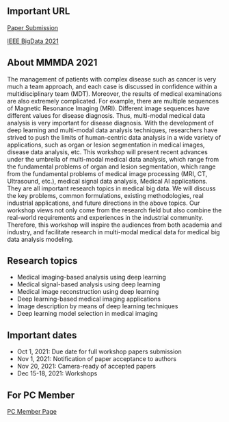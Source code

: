 ## Important URL
[Paper Submission](https://wi-lab.com/cyberchair/2021/bigdata21/scripts/submit.php?subarea=S34&undisplay_detail=1&wh=/cyberchair/2021/bigdata21/scripts/ws_submit.php)

[IEEE BigData 2021](http://bigdataieee.org/BigData2021/)

## About MMMDA 2021

The management of patients with complex disease such as cancer is very much a team approach, and each case is discussed in confidence within a multidisciplinary team (MDT). Moreover, the results of medical examinations are also extremely complicated. For example, there are multiple sequences of Magnetic Resonance Imaging (MRI). Different image sequences have different values for disease diagnosis. Thus, multi-modal medical data analysis is very important for disease diagnosis. With the development of deep learning and multi-modal data analysis techniques, researchers have strived to push the limits of human-centric data analysis in a wide variety of applications, such as organ or lesion segmentation in medical images, disease data analysis, etc. This workshop will present recent advances under the umbrella of multi-modal medical data analysis, which range from the fundamental problems of organ and lesion segmentation, which range from the fundamental problems of medical image processing (MRI, CT, Ultrasound, etc.), medical signal data analysis, Medical AI applications. They are all important research topics in medical big data. We will discuss the key problems, common formulations, existing methodologies, real industrial applications, and future directions in the above topics. Our workshop views not only come from the research field but also combine the real-world requirements and experiences in the industrial community. Therefore, this workshop will inspire the audiences from both academia and industry, and facilitate research in multi-modal medical data for medical big data analysis modeling.

## Research topics

- Medical imaging-based analysis using deep learning
- Medical signal-based analysis using deep learning
- Medical image reconstruction using deep learning
- Deep learning-based medical imaging applications
- Image description by means of deep learning techniques
- Deep learning model selection in medical imaging

## Important dates

- Oct 1, 2021: Due date for full workshop papers submission
- Nov 1, 2021: Notification of paper acceptance to authors
- Nov 20, 2021: Camera-ready of accepted papers
- Dec 15-18, 2021: Workshops

## For PC Member
[PC Member Page](https://wi-lab.com/cyberchair/2021/bigdata21/pcmb/pc_index.php?subarea=S34)
